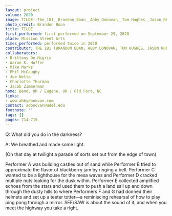 ```yaml
---
layout: project
volume: 2020
image: TILDE--The_181__Brandon_Boan__Abby_Donovan__Tom_Hughes__Jason_Rhodes_.jpg
photo_credit: Brandon Boan
title: TILDE
first_performed: first performed on September 29, 2020
place: Mission Street Arts
times_performed: performed twice in 2020
contributor: THE 181 (BRANDON BOAN, ABBY DONOVAN, TOM HUGHES, JASON RHODES)
collaborators:
- Brittany De Nigris
- Aaron K. Hoffer
- Mike Marks
- Phil McGaughy
- Joe Netta
- Charlotte Thurman
- Jacob Zimmerman
home: Bend, OR / Eugene, OR / Old Fort, NC
links:
- www.abbydonovan.com
contact: adonovan@udel.edu
footnote: ''
tags: []
pages: 714-715
---
```

Q: What did you do in the darkness?

A: We breathed and made some light.

(On that day at twilight a parade of sorts set out from the edge of town)

Performer A was building castles out of sand while Performer B tried to approximate the flavor of blackberry jam by ringing a bell. Performer C wanted to be a lighthouse for the mesa waves and Performer D cracked multiple nuts looking for the dusk within.  Performer E collected amplified echoes from the stars and used them to push a land sail up and down through the dusty hills to where Performers F and G had donned their helmets and set up a teeter totter—a reminiscing rehearsal of how to play ping pong through a mirror. SEE/SAW is about the sound of it, and when you meet the highway you take a right.